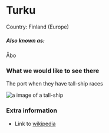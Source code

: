 # Turku

Country: Finland (Europe)

##### Also known as:

Åbo

### What we would like to see there

The port when they have tall-ship races

![a image of a tall-ship](https://www.publicdomainpictures.net/pictures/90000/t/galleon-ship-1402398260t2S.jpg)

### Extra information

- Link to [wikipedia](https://en.wikipedia.org/wiki/Turku)
